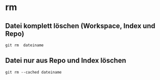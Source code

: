 # rm

## Datei komplett löschen (Workspace, Index und Repo) 

```
git rm  dateiname  
```

## Datei nur aus Repo und Index löschen 

```
git rm --cached dateiname 
```

